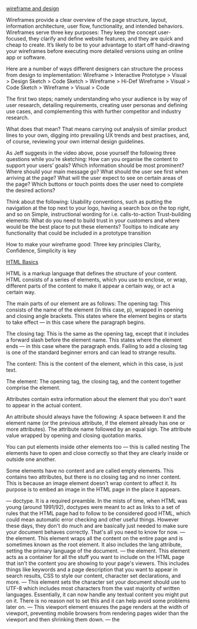 [wireframe and design](https://careerfoundry.com/en/blog/ux-design/how-to-create-your-first-wireframe/)

Wireframes provide a clear overview of the page structure, layout, information architecture, user flow, functionality, and intended behaviors.
Wireframes serve three key purposes: They keep the concept user-focused, they clarify and define website features, and they are quick and cheap to create.
It’s likely to be to your advantage to start off hand-drawing your wireframes before executing more detailed versions using an online app or software.

Here are a number of ways different designers can structure the process from design to implementation:
Wireframe > Interactive Prototype > Visual > Design
Sketch > Code
Sketch > Wireframe > Hi-Def Wireframe > Visual > Code
Sketch > Wireframe > Visual > Code

The first two steps; namely understanding who your audience is by way of user research,
detailing requirements, creating user personas and defining use cases, and complementing this with further competitor and industry research.

What does that mean? That means carrying out analysis of similar product lines to your own, digging into prevailing UX trends 
and best practises, and, of course, reviewing your own internal design guidelines. 

As Jeff suggests in the video above, pose yourself the following three questions while you’re sketching:
How can you organise the content to support your users’ goals?
Which information should be most prominent? Where should your main message go? What should the user see first when arriving at the page?
What will the user expect to see on certain areas of the page?
Which buttons or touch points does the user need to complete the desired actions?

Think about the following:
Usability conventions, such as putting the navigation at the top next to your logo, having a search box on the top right, and so on
Simple, instructional wording for i.e. calls-to-action
Trust-building elements: What do you need to build trust in your customers and where would be the best place to put these elements?
Tooltips to indicate any functionality that could be included in a prototype transition

How to make your wireframe good: Three key principles
Clarity, Confidence, Simplicity is key

[HTML Basics](https://developer.mozilla.org/en-US/docs/Learn/Getting_started_with_the_web/HTML_basics)

HTML is a markup language that defines the structure of your content. HTML consists of a series of elements, which you use to enclose, or wrap,
different parts of the content to make it appear a certain way, or act a certain way.

The main parts of our element are as follows:
The opening tag: This consists of the name of the element (in this case, p), wrapped in opening and closing angle brackets.
This states where the element begins or starts to take effect — in this case where the paragraph begins.

The closing tag: This is the same as the opening tag, except that it includes a forward slash before the element name. This states where the element ends —
in this case where the paragraph ends. Failing to add a closing tag is one of the standard beginner errors and can lead to strange results.

The content: This is the content of the element, which in this case, is just text.

The element: The opening tag, the closing tag, and the content together comprise the element.

Attributes contain extra information about the element that you don't want to appear in the actual content.

An attribute should always have the following:
A space between it and the element name (or the previous attribute, if the element already has one or more attributes).
The attribute name followed by an equal sign.
The attribute value wrapped by opening and closing quotation marks.

You can put elements inside other elements too — this is called nesting
The elements have to open and close correctly so that they are clearly inside or outside one another.

Some elements have no content and are called empty elements.
This contains two attributes, but there is no closing </img> tag and no inner content. 
This is because an image element doesn't wrap content to affect it. Its purpose is to embed an image in the HTML page in the place it appears.

<!DOCTYPE html> — doctype. It is a required preamble. In the mists of time, when HTML was young (around 1991/92), doctypes were meant to act as links to a set of rules that the HTML page had to follow to be considered good HTML, which could mean automatic error checking and other useful things. However these days, they don't do much and are basically just needed to make sure your document behaves correctly. That's all you need to know for now.
<html></html> — the <html> element. This element wraps all the content on the entire page and is sometimes known as the root element. It also includes the lang attribute, setting the primary language of the document.
<head></head> — the <head> element. This element acts as a container for all the stuff you want to include on the HTML page that isn't the content you are showing to your page's viewers. This includes things like keywords and a page description that you want to appear in search results, CSS to style our content, character set declarations, and more.
<meta charset="utf-8"> — This element sets the character set your document should use to UTF-8 which includes most characters from the vast majority of written languages. Essentially, it can now handle any textual content you might put on it. There is no reason not to set this and it can help avoid some problems later on.
<meta name="viewport" content="width=device-width"> — This viewport element ensures the page renders at the width of viewport, preventing mobile browsers from rendering pages wider than the viewport and then shrinking them down.
<title></title> — the <title> element. This sets the title of your page, which is the title that appears in the browser tab the page is loaded in. It is also used to describe the page when you bookmark/favorite it.
<body></body> — the <body> element. This contains all the content that you want to show to web users when they visit your page, whether that's text, images, videos, games, playable audio tracks, or whatever else.

Heading elements allow you to specify that certain parts of your content are headings — or subheadings. In the same way that a book has the main title, chapter titles, and subtitles, an HTML document can too.
  
<p> elements are for containing paragraphs of text; you'll use these frequently when marking up regular text content:
  
  A lot of the web's content is lists and HTML has special elements for these. Marking up lists always consists of at least 2 elements. The most common list types are ordered and unordered lists:
  
  [Semantics](https://developer.mozilla.org/en-US/docs/Glossary/Semantics)
  
  In programming, Semantics refers to the meaning of a piece of code
  HTML should be coded to represent the data that will be populated and not based on its default presentation styling. Presentation (how it should look), is the sole responsibility of CSS.
  Some of the benefits from writing semantic markup are as follows:

Search engines will consider its contents as important keywords to influence the page's search rankings (see SEO)
Screen readers can use it as a signpost to help visually impaired users navigate a page
Finding blocks of meaningful code is significantly easier than searching through endless divs with or without semantic or namespaced classes
Suggests to the developer the type of data that will be populated
Semantic naming mirrors proper custom element/component naming
  
  
